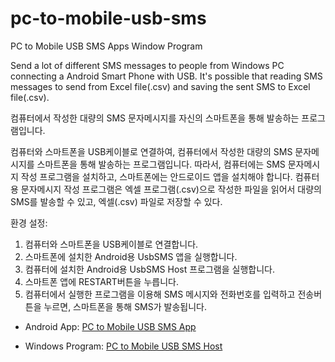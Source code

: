 # pc-to-mobile-usb-sms
PC to Mobile USB SMS Apps Window Program

Send a lot of different SMS messages to people from Windows PC connecting a Android Smart Phone with USB.
It's possible that reading SMS messages to send from Excel file(.csv) and saving the sent SMS to Excel file(.csv).

컴퓨터에서 작성한 대량의 SMS 문자메시지를 자신의 스마트폰을 통해 발송하는 프로그램입니다.

컴퓨터와 스마트폰을 USB케이블로 연결하여, 컴퓨터에서 작성한 대량의 SMS 문자메시지를 스마트폰을 통해 발송하는 프로그램입니다.
따라서, 컴퓨터에는 SMS 문자메시지 작성 프로그램을 설치하고, 스마트폰에는 안드로이드 앱을 설치해야 합니다.
컴퓨터용 문자메시지 작성 프로그램은 엑셀 프로그램(.csv)으로 작성한 파일을 읽어서 대량의 SMS를 발송할 수 있고, 엑셀(.csv) 파일로 저장할 수 있다.

환경 설정:
1. 컴퓨터와 스마트폰을 USB케이블로 연결합니다.
2. 스마트폰에 설치한 Android용 UsbSMS 앱을 실행합니다.
3. 컴퓨터에 설치한 Android용 UsbSMS Host 프로그램을 실행합니다.
4. 스마트폰 앱에 RESTART버튼을 누릅니다.
5. 컴퓨터에서 실행한 프로그램을 이용해 SMS 메시지와 전화번호를 입력하고
전송버튼을 누르면, 스마트폰을 통해 SMS가 발송됩니다.

- Android App: [PC to Mobile USB SMS App](https://play.google.com/store/apps/details?id=com.usemodj.android.usbsms)

- Windows Program: [PC to Mobile USB SMS Host](https://github.com/usemodj/pc-to-mobile-usb-sms)
